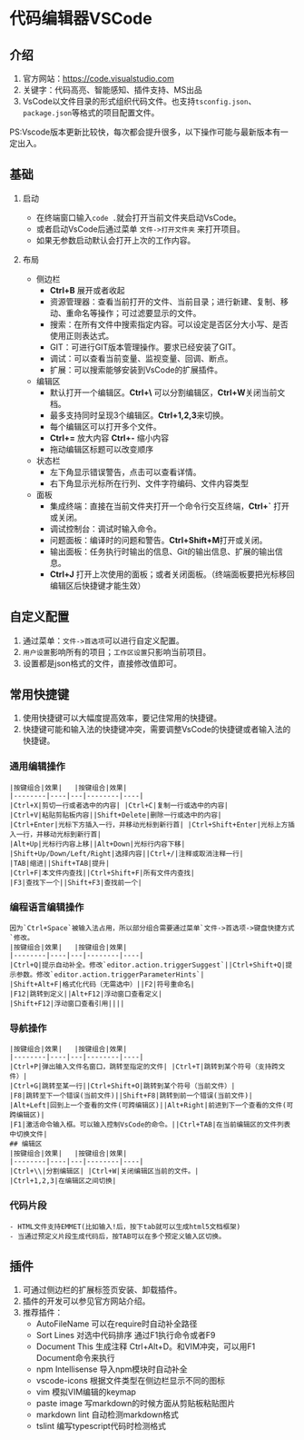 # 代码编辑器VSCode

## 介绍

1. 官方网站：<https://code.visualstudio.com>
1. 关键字：代码高亮、智能感知、插件支持、MS出品
1. VsCode以文件目录的形式组织代码文件。也支持`tsconfig.json`、`package.json`等格式的项目配置文件。

PS:Vscode版本更新比较快，每次都会提升很多，以下操作可能与最新版本有一定出入。

## 基础

1. 启动
    - 在终端窗口输入`code .`就会打开当前文件夹启动VsCode。
    - 或者启动VsCode后通过菜单 `文件->打开文件夹` 来打开项目。
    - 如果无参数启动默认会打开上次的工作内容。

1. 布局  
    - 侧边栏  
        - **Ctrl+B** 展开或者收起
        - 资源管理器：查看当前打开的文件、当前目录；进行新建、复制、移动、重命名等操作；可过滤要显示的文件。
        - 搜索：在所有文件中搜索指定内容。可以设定是否区分大小写、是否使用正则表达式。
        - GIT：可进行GIT版本管理操作。要求已经安装了GIT。
        - 调试：可以查看当前变量、监视变量、回调、断点。
        - 扩展：可以搜索能够安装到VsCode的扩展插件。
    - 编辑区  
        - 默认打开一个编辑区。**Ctrl+\\** 可以分割编辑区，**Ctrl+W**关闭当前文档。
        - 最多支持同时呈现3个编辑区。**Ctrl+1,2,3**来切换。
        - 每个编辑区可以打开多个文件。
        - **Ctrl+=** 放大内容 **Ctrl+-** 缩小内容
        - 拖动编辑区标题可以改变顺序
    - 状态栏
        - 左下角显示错误警告，点击可以查看详情。
        - 右下角显示光标所在行列、文件字符编码、文件内容类型
    - 面板
        - 集成终端：直接在当前文件夹打开一个命令行交互终端，**Ctrl+\`** 打开或关闭。
        - 调试控制台：调试时输入命令。
        - 问题面板：编译时的问题和警告。**Ctrl+Shift+M**打开或关闭。
        - 输出面板：任务执行时输出的信息、Git的输出信息、扩展的输出信息。
        - **Ctrl+J** 打开上次使用的面板；或者关闭面板。（终端面板要把光标移回编辑区后快捷键才能生效）

## 自定义配置

1. 通过菜单：`文件->首选项`可以进行自定义配置。
1. `用户设置`影响所有的项目；`工作区设置`只影响当前项目。
1. 设置都是json格式的文件，直接修改值即可。

## 常用快捷键

1. 使用快捷键可以大幅度提高效率，要记住常用的快捷键。
1. 快捷键可能和输入法的快捷键冲突，需要调整VsCode的快捷键或者输入法的快捷键。  

### 通用编辑操作

    |按键组合|效果|   |按键组合|效果|
    |--------|----|---|--------|----|
    |Ctrl+X|剪切一行或者选中的内容| |Ctrl+C|复制一行或选中的内容|
    |Ctrl+V|粘贴剪贴板内容||Shift+Delete|删除一行或选中的内容|
    |Ctrl+Enter|光标下方插入一行，并移动光标到新行首| |Ctrl+Shift+Enter|光标上方插入一行，并移动光标到新行首|
    |Alt+Up|光标行内容上移||Alt+Down|光标行内容下移|
    |Shift+Up/Down/Left/Right|选择内容||Ctrl+/|注释或取消注释一行|
    |TAB|缩进||Shift+TAB|提升|
    |Ctrl+F|本文件内查找||Ctrl+Shift+F|所有文件内查找|
    |F3|查找下一个||Shift+F3|查找前一个|

### 编程语言编辑操作  

    因为`Ctrl+Space`被输入法占用，所以部分组合需要通过菜单`文件->首选项->键盘快捷方式`修改。
    |按键组合|效果|   |按键组合|效果|
    |--------|----|---|--------|----|
    |Ctrl+Q|提示自动补全。修改`editor.action.triggerSuggest`||Ctrl+Shift+Q|提示参数。修改`editor.action.triggerParameterHints`|
    |Shift+Alt+F|格式化代码（无需选中）||F2|符号重命名|
    |F12|跳转到定义||Alt+F12|浮动窗口查看定义|
    |Shift+F12|浮动窗口查看引用||||

### 导航操作

    |按键组合|效果|   |按键组合|效果|
    |--------|----|---|--------|----|
    |Ctrl+P|弹出输入文件名窗口，跳转至指定的文件| |Ctrl+T|跳转到某个符号（支持跨文件）|
    |Ctrl+G|跳转至某一行||Ctrl+Shift+O|跳转到某个符号（当前文件）|
    |F8|跳转至下一个错误(当前文件)||Shift+F8|跳转到前一个错误(当前文件)|
    |Alt+Left|回到上一个查看的文件(可跨编辑区)||Alt+Right|前进到下一个查看的文件(可跨编辑区)|
    |F1|激活命令输入框。可以输入控制VsCode的命令。||Ctrl+TAB|在当前编辑区的文件列表中切换文件|
    ## 编辑区
    |按键组合|效果|   |按键组合|效果|
    |--------|----|---|--------|----|
    |Ctrl+\\|分割编辑区| |Ctrl+W|关闭编辑区当前的文件。|
    |Ctrl+1,2,3|在编辑区之间切换|

### 代码片段

    - HTML文件支持EMMET(比如输入!后，按下tab就可以生成html5文档框架)
    - 当通过预定义片段生成代码后，按TAB可以在多个预定义输入区切换。

## 插件

1. 可通过侧边栏的扩展标签页安装、卸载插件。
1. 插件的开发可以参见官方网站介绍。
1. 推荐插件：  
    - AutoFileName 可以在require时自动补全路径  
    - Sort Lines 对选中代码排序 通过F1执行命令或者F9  
    - Document This 生成注释 Ctrl+Alt+D。和VIM冲突，可以用F1 Document命令来执行  
    - npm Intellisense 导入npm模块时自动补全  
    - vscode-icons 根据文件类型在侧边栏显示不同的图标  
    - vim 模拟VIM编辑的keymap  
    - paste image 写markdown的时候方面从剪贴板粘贴图片
    - markdown lint 自动检测markdown格式
    - tslint 编写typescript代码时检测格式
